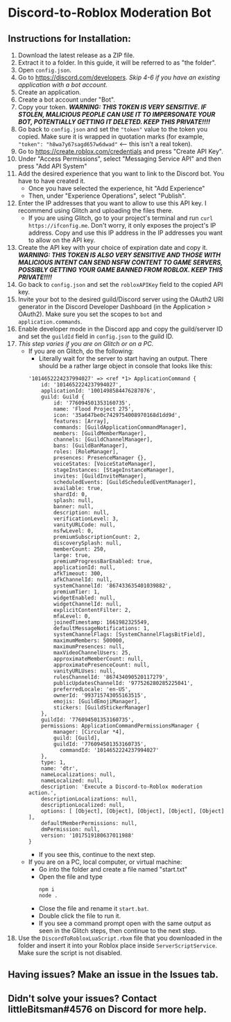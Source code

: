 # Discord-to-Roblox Moderation Bot
## Instructions for Installation:
1. Download the latest release as a ZIP file.
2. Extract it to a folder. In this guide, it will be referred to as "the folder".
3. Open `config.json`.
4. Go to https://discord.com/developers. _Skip 4-6 if you have an existing application with a bot account._
5. Create an application. 
6. Create a bot account under "Bot".
7. Copy your token. **_WARNING: THIS TOKEN IS VERY SENSITIVE. IF STOLEN, MALICIOUS PEOPLE CAN USE IT TO IMPERSONATE YOUR BOT, POTENTIALLY GETTING IT DELETED. KEEP THIS PRIVATE!!!!_**
8. Go back to `config.json` and set the `"token"` value to the token you copied. Make sure it is wrapped in quotation marks (for example, `"token": "h8wa7y67sagd657w6dwad"` <-- this isn't a real token).
9. Go to https://create.roblox.com/credentials and press "Create API Key".
10. Under "Access Permissions", select "Messaging Service API" and then press "Add API System"
11. Add the desired experience that you want to link to the Discord bot. You have to have created it. 
    - Once you have selected the experience, hit "Add Experience"
    - Then, under "Experience Operations", select "Publish".
12. Enter the IP addresses that you want to allow to use this API key. I recommend using Glitch and uploading the files there.
    - If you are using Glitch, go to your project's terminal and run `curl https://ifconfig.me`. Don't worry, it only exposes the project's IP address. Copy and use this IP address in the IP addresses you want to allow on the API key.
13. Create the API key with your choice of expiration date and copy it. **_WARNING: THIS TOKEN IS ALSO VERY SENSITIVE AND THOSE WITH MALICIOUS INTENT CAN SEND NSFW CONTENT TO GAME SERVERS, POSSIBLY GETTING YOUR GAME BANNED FROM ROBLOX. KEEP THIS PRIVATE!!!!_**
14. Go back to `config.json` and set the `robloxAPIKey` field to the copied API key.
15. Invite your bot to the desired guild/Discord server using the OAuth2 URI generator in the Discord Developer Dashboard (in the Application > OAuth2). Make sure you set the scopes to `bot` and `application.commands`. 
16. Enable developer mode in the Discord app and copy the guild/server ID and set the `guildId` field in `config.json` to the guild ID.
17. _This step varies if you are on Glitch or on a PC._
    - If you are on Glitch, do the following: 
        - Literally wait for the server to start having an output. There should be a rather large object in console that looks like this: 
        ```
        '1014652224237994027' => <ref *1> ApplicationCommand {
            id: '1014652224237994027',
            applicationId: '1001498584476287076',
            guild: Guild {
                id: '776094501353160735',
                name: 'Flood Project 275',
                icon: '35a647be0c7429754008970168d1dd9d',
                features: [Array],
                commands: [GuildApplicationCommandManager],
                members: [GuildMemberManager],
                channels: [GuildChannelManager],
                bans: [GuildBanManager],
                roles: [RoleManager],
                presences: PresenceManager {},
                voiceStates: [VoiceStateManager],
                stageInstances: [StageInstanceManager],
                invites: [GuildInviteManager],
                scheduledEvents: [GuildScheduledEventManager],
                available: true,
                shardId: 0,
                splash: null,
                banner: null,
                description: null,
                verificationLevel: 3,
                vanityURLCode: null,
                nsfwLevel: 0,
                premiumSubscriptionCount: 2,
                discoverySplash: null,
                memberCount: 250,
                large: true,
                premiumProgressBarEnabled: true,
                applicationId: null,
                afkTimeout: 300,
                afkChannelId: null,
                systemChannelId: '867433635401039882',
                premiumTier: 1,
                widgetEnabled: null,
                widgetChannelId: null,
                explicitContentFilter: 2,
                mfaLevel: 0,
                joinedTimestamp: 1661982325549,
                defaultMessageNotifications: 1,
                systemChannelFlags: [SystemChannelFlagsBitField],
                maximumMembers: 500000,
                maximumPresences: null,
                maxVideoChannelUsers: 25,
                approximateMemberCount: null,
                approximatePresenceCount: null,
                vanityURLUses: null,
                rulesChannelId: '867434090520117279',
                publicUpdatesChannelId: '977526280285225041',
                preferredLocale: 'en-US',
                ownerId: '993715743055163515',
                emojis: [GuildEmojiManager],
                stickers: [GuildStickerManager]
            },
            guildId: '776094501353160735',
            permissions: ApplicationCommandPermissionsManager {
                manager: [Circular *4],
                guild: [Guild],
                guildId: '776094501353160735',
                  commandId: '1014652224237994027'
            },
            type: 1,
            name: 'dtr',
            nameLocalizations: null,
            nameLocalized: null,
            description: 'Execute a Discord-to-Roblox moderation action.',
            descriptionLocalizations: null,
            descriptionLocalized: null,
            options: [ [Object], [Object], [Object], [Object], [Object] ],
            defaultMemberPermissions: null,
            dmPermission: null,
            version: '1017519180637011988'
        }
        ```
        - If you see this, continue to the next step.
    - If you are on a PC, local computer, or virtual machine:
        - Go into the folder and create a file named "start.txt"
        - Open the file and type 
            ```
            npm i 
            node .
            ```
        - Close the file and rename it `start.bat`.
        - Double click the file to run it. 
        - If you see a command prompt open with the same output as seen in the Glitch steps, then continue to the next step.
18. Use the `DiscordToRobloxLuaScript.rbxm` file that you downloaded in the folder and insert it into your Roblox place inside `ServerScriptService`. Make sure the script is not disabled.

## Having issues? Make an issue in the Issues tab.
## Didn't solve your issues? Contact littleBitsman#4576 on Discord for more help.
